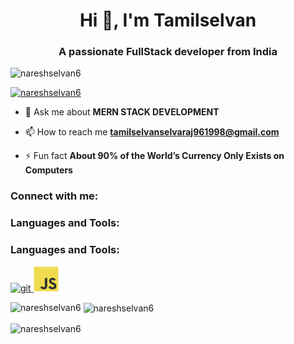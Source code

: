 <h1 align="center">Hi 👋, I'm Tamilselvan</h1>
<h3 align="center">A passionate FullStack developer from India</h3>

<p align="left"> <img src="https://komarev.com/ghpvc/?username=nareshselvan6&label=Profile%20views&color=0e75b6&style=flat" alt="nareshselvan6" /> </p>

<p align="left"> <a href="https://github.com/ryo-ma/github-profile-trophy"><img src="https://github-profile-trophy.vercel.app/?username=nareshselvan6" alt="nareshselvan6" /></a> </p>

- 💬 Ask me about **MERN STACK DEVELOPMENT**

- 📫 How to reach me **tamilselvanselvaraj961998@gmail.com**

- ⚡ Fun fact **About 90% of the World’s Currency Only Exists on Computers**

<h3 align="left">Connect with me:</h3>
<p align="left">
</p>

<h3 align="left">Languages and Tools:</h3>
<h3 align="left">Languages and Tools:</h3>
<p align="left"> <a href="https://git-scm.com/" target="_blank" rel="noreferrer"> <img src="https://www.vectorlogo.zone/logos/git-scm/git-scm-icon.svg" alt="git" width="40" height="40"/> </a> <a href="https://developer.mozilla.org/en-US/docs/Web/JavaScript" target="_blank" rel="noreferrer"> <img src="https://raw.githubusercontent.com/devicons/devicon/master/icons/javascript/javascript-original.svg" alt="javascript" width="40" height="40"/> </a> </p>

<p><img align="left" src="https://github-readme-stats.vercel.app/api/top-langs?username=nareshselvan6&show_icons=true&locale=en&layout=compact" alt="nareshselvan6" /></p>

<p>&nbsp;<img align="center" src="https://github-readme-stats.vercel.app/api?username=nareshselvan6&show_icons=true&locale=en" alt="nareshselvan6" /></p>

<p><img align="center" src="https://github-readme-streak-stats.herokuapp.com/?user=nareshselvan6&" alt="nareshselvan6" /></p>
